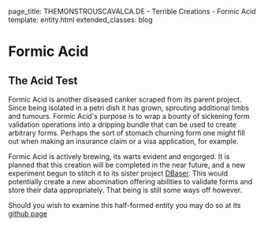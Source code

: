 page_title: THEMONSTROUSCAVALCA.DE - Terrible Creations - Formic Acid
template: entity.html
extended_classes: blog

# Formic Acid
## The Acid Test

Formic Acid is another diseased canker scraped from its parent project. Since being isolated in a petri dish it has grown, sprouting additional limbs and tumours.  Formic Acid's purpose is to wrap a bounty of sickening form validation operations into a dripping bundle that can be used to create arbitrary forms. Perhaps the sort of stomach churning form one might fill out when making an insurance claim or a visa application, for example.

Formic Acid is actively brewing, its warts evident and engorged.  It is planned that this creation will be completed in the near future, and a new experiment begun to stitch it to its sister project [DBaser](/terrible-creations/dbaser). This would potentially create a new abomination offering abilities to validate forms and store their data appropriately.  That being is still some ways off however.

Should you wish to examine this half-formed entity you may do so at its [github page](https://github.com/FatConan/formic-acid)
